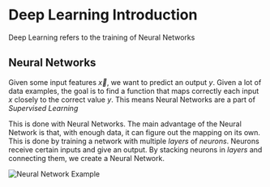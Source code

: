 # Deep Learning Introduction

Deep Learning refers to the training of Neural Networks

## Neural Networks

Given some input features $\vec{x}$, we want to predict an output $y$. Given a lot of data examples, the goal is to find a function that maps correctly each input $x$ closely to the correct value $y$. This means Neural Networks are a part of *Supervised Learning*

This is done with Neural Networks. The main advantage of the Neural Network is that, with enough data, it can figure out the mapping on its own. This is done by training a network with multiple *layers* of *neurons*. Neurons receive certain inputs and give an output. By stacking neurons in *layers* and connecting them, we create a Neural Network. 

![Neural Network Example](https://miro.medium.com/v2/resize:fit:1400/1*Gh5PS4R_A5drl5ebd_gNrg@2x.png)